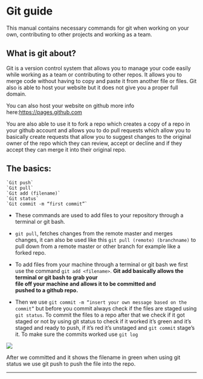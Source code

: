 # Git guide


This manual contains necessary commands for git when working on your own, contributing to other projects and working as a team.


## What is git about?


Git is a version control system that allows you to manage your code easily while working as a team or contributing to other repos. It allows you to merge code without having to copy and paste it from another file or files. Git also is able to host your website but it does not give you a proper full domain. 


You can also host your website on github more info here:https://pages.github.com


You are also able to use it to fork a repo which creates a copy of a repo in your github account and allows you to do pull requests which allow you to basically create requests that allow you to suggest changes to the original owner of the repo which they can review, accept or decline and if they accept they can merge it into their original repo.


## The basics:

```
`Git push`
`Git pull`
`Git add (filename)`
`Git status`
`Git commit -m “first commit”` 
```

- These commands are used to add files to your repository through a terminal or git bash.
- `git pull`, fetches changes from the remote master and merges changes, it can also be used like this `git pull (remote) (branchname)` to pull down from a remote master or other branch for example like a forked repo.
- To add files from your machine through a terminal or git bash we first use the command `git add <filename>`. 
                **Git add basically allows the terminal or git bash to grab your       
                file off your machine and allows it to be committed and   
                pushed to a github repo.**


- Then we use `git commit -m “insert your own message based on the commit”` but before you commit always check if the files are staged using `git status`. To commit the files to a repo after that we check if it got staged or not by using git status to check if it worked it’s green and it’s staged and ready to push, if it’s red it’s unstaged and `git commit` stage’s it. To make sure the commits worked use `git log`


![](https://github.com/feedhenry/student-help-guide-content/tree/master/topic04-git-introduction/book-git-tutorial/img/gitstagescreenshot.png) 


After we committed and it shows the filename in green when using git status we use git push to push the file into the repo. 


---
